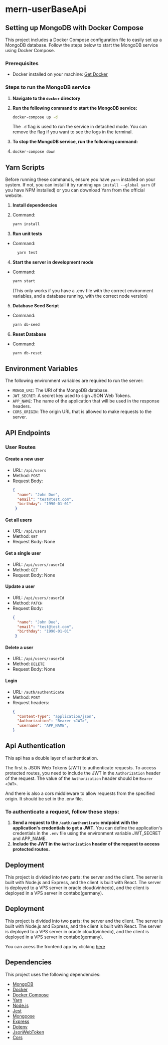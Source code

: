 # mern-userBaseApi

## Setting up MongoDB with Docker Compose

This project includes a Docker Compose configuration file to easily set up a MongoDB database. Follow the steps below to start the MongoDB service using Docker Compose.

### Prerequisites
- Docker installed on your machine: [Get Docker](https://docs.docker.com/get-docker/)

### Steps to run the MongoDB service
1. **Navigate to the `docker` directory**
2. **Run the following command to start the MongoDB service:**
   ```bash
   docker-compose up -d
   ```
     The `-d` flag is used to run the service in detached mode. You can remove the flag if you want to see the logs in the terminal.

3. **To stop the MongoDB service, run the following command:**
4. ```bash
   docker-compose down
   ```

## Yarn Scripts

Before running these commands, ensure you have `yarn` installed on your system. If not, you can install it by running `npm install --global yarn` (if you have NPM installed) or you can download Yarn from the official website.

1. **Install dependencies**
2. Command:
   ```bash
   yarn install
   ```

3. **Run unit tests**
- Command:
   ```bash
     yarn test
   ```

4. **Start the server in development mode**
- Command:
     ```bash
     yarn start
     ```

     (This only works if you have a .env file with the correct environment variables, and a database running, with the correct node version)

5. **Database Seed Script**
- Command:
     ```bash
     yarn db-seed
     ```

6. **Reset Database**
- Command:
     ```bash
     yarn db-reset
     ```

## Environment Variables
The following environment variables are required to run the server:

- `MONGO_URI`: The URI of the MongoDB database.
- `JWT_SECRET`: A secret key used to sign JSON Web Tokens.
- `APP_NAME`: The name of the application that will be used in the response headers.
- `CORS_ORIGIN`: The origin URL that is allowed to make requests to the server.


## API Endpoints

### User Routes

#### Create a new user
- URL: `/api/users`
- Method: `POST`
- Request Body:
  ```json
  {
    "name": "John Doe",
    "email": "test@test.com",
    "birthday": "1990-01-01"
   }
   ```

#### Get all users
- URL: `/api/users`
- Method: `GET`
- Request Body: None

#### Get a single user
- URL: `/api/users/:userId`
- Method: `GET`
- Request Body: None

#### Update a user
- URL: `/api/users/:userId`
- Method: `PATCH`
- Request Body:
  ```json
  {
    "name": "John Doe",
    "email": "test@test.com",
    "birthday": "1990-01-01"
   }

#### Delete a user
- URL: `/api/users/:userId`
- Method: `DELETE`
- Request Body: None


#### Login
- URL: `/auth/authenticate`
- Method: `POST`
- Request headers:
  ```json
  {
    "Content-Type": "application/json",
    "Authorization": "Bearer <JWT>",
    "username": "APP_NAME",
  }
  ```

## Api Authentication

This api has a double layer of authentication.

The first is JSON Web Tokens (JWT) to authenticate requests. To access protected routes, you need to include the JWT in the `Authorization` header of the request. The value of the `Authorization` header should be `Bearer <JWT>`.

And there is also a cors middleware to allow requests from the specified origin. It should be set in the .env file.

### To authenticate a request, follow these steps:

1. **Send a request to the `/auth/authenticate` endpoint with the application's credentials to get a JWT.**
   You can define the application's credentials in the `.env` file using the environment variable JWT_SECRET and APP_NAME.
2. **Include the JWT in the `Authorization` header of the request to access protected routes.**


## Deployment

This project is divided into two parts: the server and the client. The server is built with Node.js and Express, and the client is built with React.
The server is deployed to a VPS server in oracle cloud(vinhedo), and the client is deployed in a VPS server in contabo(germany).

## Deployment

This project is divided into two parts: the server and the client. The server is built with Node.js and Express, and the client is built with React. The server is deployed to a VPS server in oracle cloud(vinhedo), and the client is deployed in a VPS server in contabo(germany).

You can acess the frontend app by clicking [here](https://mern-reactapp.ramosphere.com.br)

## Dependencies

This project uses the following dependencies:
- [MongoDB](https://www.mongodb.com/)
- [Docker](https://www.docker.com/)
- [Docker Compose](https://docs.docker.com/compose/)
- [Yarn](https://yarnpkg.com/)
- [Node.js](https://nodejs.org/)
- [Jest](https://jestjs.io/)
- [Mongoose](https://mongoosejs.com/)
- [Express](https://expressjs.com/)
- [Dotenv](https://www.npmjs.com/package/dotenv)
- [JsonWebToken](https://www.npmjs.com/package/jsonwebtoken)
- [Cors](https://www.npmjs.com/package/cors)